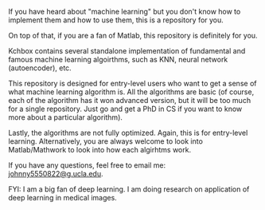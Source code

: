 If you have heard about "machine learning" but you don't know how to implement them and how to use them, this is a repository for you. 

On top of that, if you are a fan of Matlab, this repository is definitely for you.

Kchbox contains several standalone implementation of fundamental and famous machine learning  algoirthms, such as KNN, neural network (autoencoder), etc.

This repository is designed for entry-level users who want to get a sense of what machine learning algorithm is. All the algorithms are basic (of course, each of the algorithm has it won advanced version, but it will be too much for a single repository. Just go and get a PhD in CS if you want to know more about a particular algorithm).

Lastly, the algorithms are not fully optimized. Again, this is for entry-level learning. Alternatively, you are always welcome to look into Matlab/Mathwork to look into how each algirhtms work.

If you have any questions, feel free to email me: johnny5550822@g.ucla.edu. 

FYI: I am a big fan of deep learning. I am doing research on application of deep learning in medical images.


